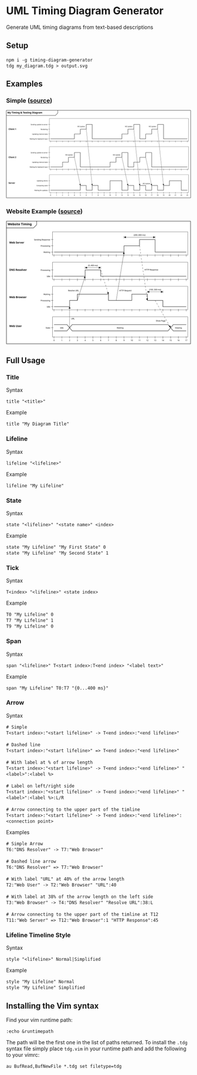# UML Timing Diagram Generator
Generate UML timing diagrams from text-based descriptions

## Setup
```
npm i -g timing-diagram-generator
tdg my_diagram.tdg > output.svg
```

## Examples
### Simple ([source](/examples/1-simple.tdg))
![Simple](./examples/1-simple.svg)
### Website Example ([source](/examples/2-website.tdg))
![Simple](./examples/2-website.svg)

## Full Usage

### Title
Syntax
```
title "<title>"
```
Example
```
title "My Diagram Title"
```

### Lifeline
Syntax
```
lifeline "<lifeline>"
```
Example
```
lifeline "My Lifeline"
```

### State
Syntax
```
state "<lifeline>" "<state name>" <index>
```
Example
```
state "My Lifeline" "My First State" 0
state "My Lifeline" "My Second State" 1
```

### Tick
Syntax
```
T<index> "<lifeline>" <state index>
```
Example
```
T0 "My Lifeline" 0
T7 "My Lifeline" 1
T9 "My Lifeline" 0
```

### Span
Syntax
```
span "<lifeline>" T<start index>:T<end index> "<label text>"
```
Example
```
span "My Lifeline" T0:T7 "{0...400 ms}"
```

### Arrow
Syntax
```
# Simple
T<start index>:"<start lifeline>" -> T<end index>:"<end lifeline>"

# Dashed line
T<start index>:"<start lifeline>" => T<end index>:"<end lifeline>"

# With label at % of arrow length
T<start index>:"<start lifeline>" -> T<end index>:"<end lifeline>" "<label>":<label %>

# Label on left/right side
T<start index>:"<start lifeline>" -> T<end index>:"<end lifeline>" "<label>":<label %>:L/R

# Arrow connecting to the upper part of the timline
T<start index>:"<start lifeline>" -> T<end index>:"<end lifeline>":<connection point>
```
Examples
```
# Simple Arrow
T6:"DNS Resolver" -> T7:"Web Browser"

# Dashed line arrow
T6:"DNS Resolver" => T7:"Web Browser"

# With label "URL" at 40% of the arrow length
T2:"Web User" -> T2:"Web Browser" "URL":40

# With label at 38% of the arrow length on the left side
T3:"Web Browser" -> T4:"DNS Resolver" "Resolve URL":38:L

# Arrow connecting to the upper part of the timline at T12
T11:"Web Server" => T12:"Web Browser":1 "HTTP Response":45
```

### Lifeline Timeline Style
Syntax
```
style "<lifeline>" Normal|Simplified
```
Example
```
style "My Lifeline" Normal
style "My Lifeline" Simplified
```

## Installing the Vim syntax
Find your vim runtime path:
```
:echo &runtimepath
```
The path will be the first one in the list of paths returned. To install the `.tdg`
syntax file simply place `tdg.vim` in your runtime path and add the following to your
vimrc:
```vimscript
au BufRead,BufNewFile *.tdg set filetype=tdg
```
